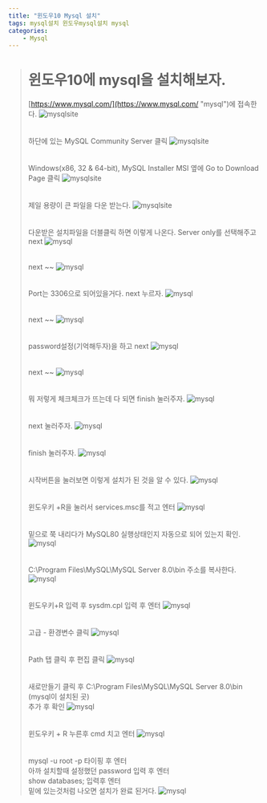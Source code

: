 ```yaml
---
title: "윈도우10 Mysql 설치"
tags: mysql설치 윈도우mysql설치 mysql
categories: 
    - Mysql
---
```


> # 윈도우10에 mysql을 설치해보자.
>[https://www.mysql.com/](https://www.mysql.com/ "mysql")에 접속한다.
> ![mysqlsite](/assets/images/mysql_com.JPG)
> <br>
> <br>
> <br>
> 하단에 있는 MySQL Community Server 클릭
>![mysqlsite](/assets/images/mysql_com2.JPG)
> <br>
> <br>
> <br>
>Windows(x86, 32 & 64-bit), MySQL Installer MSI 옆에 Go to Download Page 클릭
>![mysqlsite](/assets/images/mysql_com3.JPG)
> <br>
> <br>
> <br>
>제일 용량이 큰 파일을 다운 받는다.
>![mysqlsite](/assets/images/mysql_com4.JPG)
> <br>
> <br>
> <br>
>다운받은 설치파일을 더블클릭 하면 이렇게 나온다. Server only를 선택해주고 next
>![mysql](/assets/images/mysql1.JPG)
> <br>
> <br>
> <br>
>next ~~
>![mysql](/assets/images/mysql2.JPG)
> <br>
> <br>
> <br>
>Port는 3306으로 되어있을거다. next 누르자.
>![mysql](/assets/images/mysql3.JPG)
> <br>
> <br>
> <br>
>next ~~
>![mysql](/assets/images/mysql4.JPG)
> <br>
> <br>
> <br>
> password설정(기억해두자)을 하고 next
>![mysql](/assets/images/mysql5.JPG)
> <br>
> <br>
> <br>
> next ~~
>![mysql](/assets/images/mysql6.JPG)
> <br>
> <br>
> <br>
> 뭐 저렇게 체크체크가 뜨는데 다 되면 finish 눌러주자.
>![mysql](/assets/images/mysql7.JPG)
> <br>
> <br>
> <br>
> next 눌러주자.
>![mysql](/assets/images/mysql8.JPG)
> <br>
> <br>
> <br>
> finish 눌러주자.
>![mysql](/assets/images/mysql9.JPG)
> <br>
> <br>
> <br>
> 시작버튼을 눌러보면 이렇게 설치가 된 것을 알 수 있다.
>![mysql](/assets/images/dd.jpg)
> <br>
> <br>
> <br>
>윈도우키 +R을 눌러서 services.msc를 적고 엔터
>![mysql](/assets/images/mysql10.JPG)
> <br>
> <br>
> <br>
> 밑으로 쭉 내리다가 MySQL80 실행상태인지 자동으로 되어 있는지 확인.
>![mysql](/assets/images/mysql11.JPG)
> <br>
> <br>
> <br>
> C:\Program Files\MySQL\MySQL Server 8.0\bin 주소를 복사한다.
>![mysql](/assets/images/sqlsql.JPG)
> <br>
> <br>
> <br>
> 윈도우키+R 입력 후 sysdm.cpl 입력 후 엔터
>![mysql](/assets/images/sqlsql2.JPG)
> <br>
> <br>
> <br>
> 고급 - 환경변수 클릭
>![mysql](/assets/images/system1.JPG)
> <br>
> <br>
> <br>
> Path 탭 클릭 후 편집 클릭
>![mysql](/assets/images/path.JPG)
> <br>
> <br>
> <br>
> 새로만들기 클릭 후 C:\Program Files\MySQL\MySQL Server 8.0\bin (mysql이 설치된 곳)<br>
>추가 후 확인
>![mysql](/assets/images/path2.JPG)
> <br>
> <br>
> <br>
> 윈도우키 + R 누른후 cmd 치고 엔터
>![mysql](/assets/images/mysql12.JPG)
> <br>
> <br>
> <br>
> mysql -u root -p 타이핑 후 엔터 <br>
> 아까 설치할때 설정했던 password 입력 후 엔터 <br>
> show databases; 입력후 엔터 <br>
> 밑에 있는것처럼 나오면 설치가 완료 된거다.
>![mysql](/assets/images/mysql13.JPG)